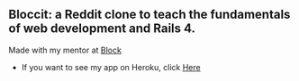 <!-- == README

This README would normally document whatever steps are necessary to get the
application up and running.

Things you may want to cover:

* Ruby version

* System dependencies

* Configuration

* Database creation

* Database initialization

* How to run the test suite

* Services (job queues, cache servers, search engines, etc.)

* Deployment instructions

* ...


Please feel free to use a different markup language if you do not plan to run
<tt>rake doc:app</tt>. -->

## Bloccit: a Reddit clone to teach the fundamentals of web development and Rails 4.

Made with my mentor at [Block](http://bloc.io)

- If you want to see my app on Heroku, click [Here](https://leichen-bloccit.herokuapp.com/)
